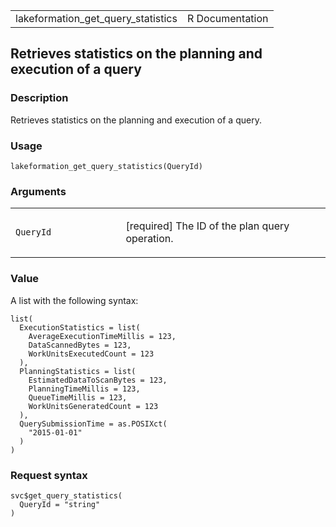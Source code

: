 <table style="width: 100%;">
<tbody>
<tr class="odd">
<td>lakeformation_get_query_statistics</td>
<td style="text-align: right;">R Documentation</td>
</tr>
</tbody>
</table>

## Retrieves statistics on the planning and execution of a query

### Description

Retrieves statistics on the planning and execution of a query.

### Usage

    lakeformation_get_query_statistics(QueryId)

### Arguments

<table>
<colgroup>
<col style="width: 35%" />
<col style="width: 65%" />
</colgroup>
<tbody>
<tr class="odd">
<td><code
id="lakeformation_get_query_statistics_:_QueryId">QueryId</code></td>
<td><p>[required] The ID of the plan query operation.</p></td>
</tr>
</tbody>
</table>

### Value

A list with the following syntax:

    list(
      ExecutionStatistics = list(
        AverageExecutionTimeMillis = 123,
        DataScannedBytes = 123,
        WorkUnitsExecutedCount = 123
      ),
      PlanningStatistics = list(
        EstimatedDataToScanBytes = 123,
        PlanningTimeMillis = 123,
        QueueTimeMillis = 123,
        WorkUnitsGeneratedCount = 123
      ),
      QuerySubmissionTime = as.POSIXct(
        "2015-01-01"
      )
    )

### Request syntax

    svc$get_query_statistics(
      QueryId = "string"
    )
